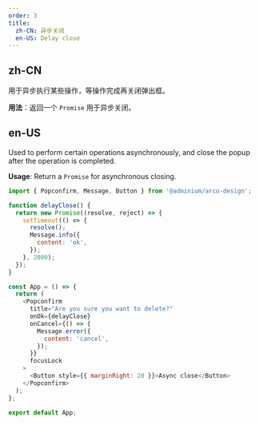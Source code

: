 ```yaml
---
order: 3
title:
  zh-CN: 异步关闭
  en-US: Delay close
---
```


## zh-CN

用于异步执行某些操作，等操作完成再关闭弹出框。

**用法**：返回一个 `Promise` 用于异步关闭。

## en-US

Used to perform certain operations asynchronously, and close the popup after the operation is completed.

**Usage**: Return a `Promise` for asynchronous closing.

```js
import { Popconfirm, Message, Button } from '@adminium/arco-design';

function delayClose() {
  return new Promise((resolve, reject) => {
    setTimeout(() => {
      resolve();
      Message.info({
        content: 'ok',
      });
    }, 2000);
  });
}

const App = () => {
  return (
    <Popconfirm
      title="Are you sure you want to delete?"
      onOk={delayClose}
      onCancel={() => {
        Message.error({
          content: 'cancel',
        });
      }}
      focusLock
    >
      <Button style={{ marginRight: 20 }}>Async close</Button>
    </Popconfirm>
  );
};

export default App;
```

